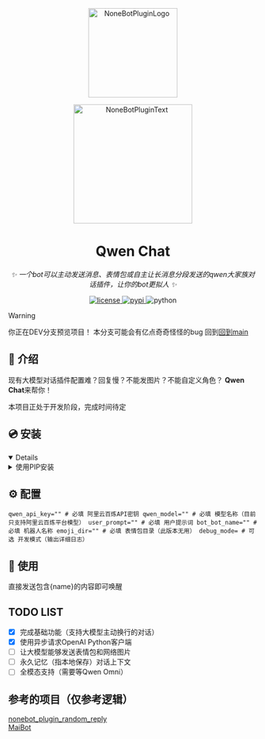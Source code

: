 <div align="center">
  <a href="https://v2.nonebot.dev/store"><img src="https://github.com/A-kirami/nonebot-plugin-template/blob/resources/nbp_logo.png" width="180" height="180" alt="NoneBotPluginLogo"></a>
  <br>
  <p><img src="https://github.com/A-kirami/nonebot-plugin-template/blob/resources/NoneBotPlugin.svg" width="240" alt="NoneBotPluginText"></p>
</div>

<div align="center">

# Qwen Chat

_✨ 一个bot可以主动发送消息、表情包或自主让长消息分段发送的qwen大家族对话插件，让你的bot更拟人 ✨_


</a>
<a href="https://github.com/Ekac00/nonebot-plugin-qwen-chat/blob/main/LICENSE">
    <img src="https://img.shields.io/github/license/Ekac00/nonebot-plugin-qwen-chat.svg" alt="license">
</a>
<a href="https://pypi.python.org/pypi/nonebot-plugin-qwen-chat">
    <img src="https://img.shields.io/pypi/v/nonebot-plugin-qwen-chat.svg" alt="pypi">
</a>
<img src="https://img.shields.io/badge/python-3.9+-blue.svg" alt="python">

</div>

> [!WARNING]
> 你正在DEV分支预览项目！
> 本分支可能会有亿点奇奇怪怪的bug
> 回到[回到main](https://github.com/Ekac00/nonebot-plugin-qwen-chat/tree/main)

## 📖 介绍

现有大模型对话插件配置难？回复慢？不能发图片？不能自定义角色？
**Qwen Chat**来帮你！

本项目正处于开发阶段，完成时间待定

## 💿 安装
<details open>
<details>
<summary>使用PIP安装</summary>
在 nonebot2 项目的插件目录下, 打开命令行, 输入安装命令

    pip install nonebot-plugin-qwen-chat

打开 nonebot2 项目根目录下的 `pyproject.toml` 文件, 在 `[tool.nonebot]` 部分追加写入

    plugins = ["nonebot_plugin_qwen-chat"]


</details>

## ⚙️ 配置

`
qwen_api_key="" # 必填 阿里云百炼API密钥
qwen_model="" # 必填 模型名称（目前只支持阿里云百炼平台模型）
user_prompt="" # 必填 用户提示词
bot_bot_name="" # 必填 机器人名称
emoji_dir="" # 必填 表情包目录（此版本无用）
debug_mode= # 可选 开发模式（输出详细日志）
`

## 🎉 使用
直接发送包含{name}的内容即可唤醒

## TODO LIST

 - [x] 完成基础功能（支持大模型主动换行的对话）
 - [x] 使用异步请求OpenAI Python客户端
 - [ ] 让大模型能够发送表情包和网络图片
 - [ ] 永久记忆（指本地保存）对话上下文
 - [ ] 全模态支持（需要等Qwen Omni）

## 参考的项目（仅参考逻辑）
[nonebot_plugin_random_reply](https://github.com/Alpaca4610/nonebot_plugin_random_reply)<br>
[MaiBot](https://github.com/MaiM-with-u/MaiBot)

<!--## 二次开发声明
任何基于本项目的修改版本需满足：
- 保留原作者 糕蛋\Ekac_ 的版权声明；
- 不得删除或隐藏原始项目链接；
- 不得声称修改版本为独立原创作品。
-->
